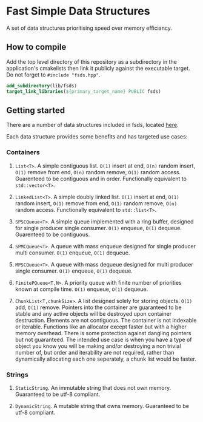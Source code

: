 # Fast Simple Data Structures
A set of data structures prioritising speed over memory efficiancy.
## How to compile
Add the top level directory of this repository as a subdirectory in the application's cmakelists then link it publicly against the executable target. Do not forget to `#include "fsds.hpp"`.
```cmake
add_subdirectory(lib/fsds)
target_link_libraries(${primary_target_name} PUBLIC fsds)
```

## Getting started
There are a number of data structures included in fsds, located [here](src/). 

Each data structure provides some benefits and has targeted use cases:

### Containers
1. `List<T>`. A simple contiguous list. `O(1)` insert at end, `O(n)` random insert, `O(1)` remove from end, `O(n)` random remove, `O(1)` random access. Guarenteed to be contiguous and in order. Functionally equivalent to `std::vector<T>`.

2. `LinkedList<T>`. A simple doubly linked list. `O(1)` insert at end, `O(1)` random insert, `O(1)` remove from end, `O(1)` random remove, `O(n)` random access. Functionally equivalent to `std::list<T>`.

3. `SPSCQueue<T>`. A simple queue implemented with a ring buffer, designed for single producer single consumer.  `O(1)` enqueue, `O(1)` dequeue. Guarenteed to be contiguous.

4. `SPMCQueue<T>`. A queue with mass enqueue designed for single producer multi consumer.  `O(1)` enqueue, `O(1)` dequeue.

5. `MPSCQueue<T>`. A queue with mass dequeue designed for multi producer single consumer.  `O(1)` enqueue, `O(1)` dequeue.

6. `FinitePQueue<T,N>`. A priority queue with finite number of priorities known at compile time.  `O(1)` enqueue, `O(1)` dequeue.

7. `ChunkList<T,chunkSize>`. A list designed solely for storing objects. `O(1)` add, `O(1)` remove. Pointers into the container are guaranteed to be stable and any active objects will be destroyed upon container destruction. Elements are not contiguous. The container is not indexable or iterable. Functions like an allocator except faster but with a higher memory overhead. There is some protection against dangling pointers but not guaranteed. The intended use case is when you have a type of object you know you will be making and/or destroying a non trivial number of, but order and iterability are not required, rather than dynamically allocating each one seperately, a chunk list would be faster.
### Strings
1. `StaticString`. An immutable string that does not own memory. Guaranteed to be utf-8 compliant.

2. `DynamicString`. A mutable string that owns memory. Guaranteed to be utf-8 compliant.
